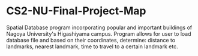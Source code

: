 # CS2-NU-Final-Project-Map

Spatial Database program incorporating popular and important buildings of Nagoya University's Higashiyama campus. Program allows for user to load database file and based on their
coordinates, determine: distance to landmarks, nearest landmark, time to travel to a certain landmark etc.

 
